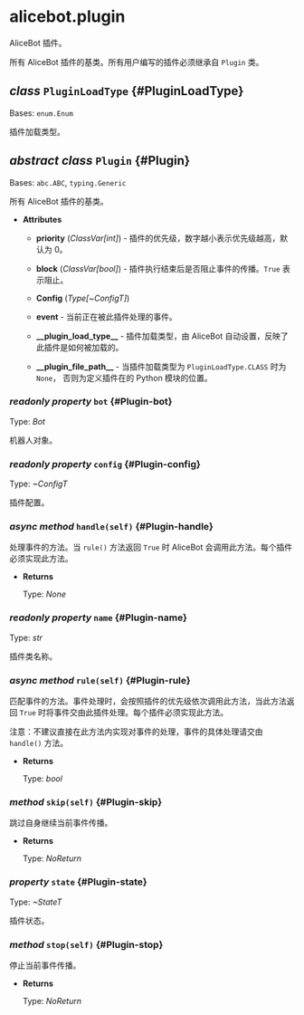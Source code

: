 # alicebot.plugin

AliceBot 插件。

所有 AliceBot 插件的基类。所有用户编写的插件必须继承自 `Plugin` 类。

## _class_ `PluginLoadType` {#PluginLoadType}

Bases: `enum.Enum`

插件加载类型。

## _abstract class_ `Plugin` {#Plugin}

Bases: `abc.ABC`, `typing.Generic`

所有 AliceBot 插件的基类。

- **Attributes**

  - **priority** (_ClassVar\[int\]_) - 插件的优先级，数字越小表示优先级越高，默认为 0。

  - **block** (_ClassVar\[bool\]_) - 插件执行结束后是否阻止事件的传播。`True` 表示阻止。

  - **Config** (_Type\[~ConfigT\]_)

  - **event** - 当前正在被此插件处理的事件。

  - **\_\_plugin\_load\_type\_\_** - 插件加载类型，由 AliceBot 自动设置，反映了此插件是如何被加载的。

  - **\_\_plugin\_file\_path\_\_** - 当插件加载类型为 `PluginLoadType.CLASS` 时为 `None`，
  否则为定义插件在的 Python 模块的位置。

### _readonly property_ `bot` {#Plugin-bot}

Type: _Bot_

机器人对象。

### _readonly property_ `config` {#Plugin-config}

Type: _~ConfigT_

插件配置。

### _async method_ `handle(self)` {#Plugin-handle}

处理事件的方法。当 `rule()` 方法返回 `True` 时 AliceBot 会调用此方法。每个插件必须实现此方法。

- **Returns**

  Type: _None_

### _readonly property_ `name` {#Plugin-name}

Type: _str_

插件类名称。

### _async method_ `rule(self)` {#Plugin-rule}

匹配事件的方法。事件处理时，会按照插件的优先级依次调用此方法，当此方法返回 `True` 时将事件交由此插件处理。每个插件必须实现此方法。

注意：不建议直接在此方法内实现对事件的处理，事件的具体处理请交由 `handle()` 方法。

- **Returns**

  Type: _bool_

### _method_ `skip(self)` {#Plugin-skip}

跳过自身继续当前事件传播。

- **Returns**

  Type: _NoReturn_

### _property_ `state` {#Plugin-state}

Type: _~StateT_

插件状态。

### _method_ `stop(self)` {#Plugin-stop}

停止当前事件传播。

- **Returns**

  Type: _NoReturn_

